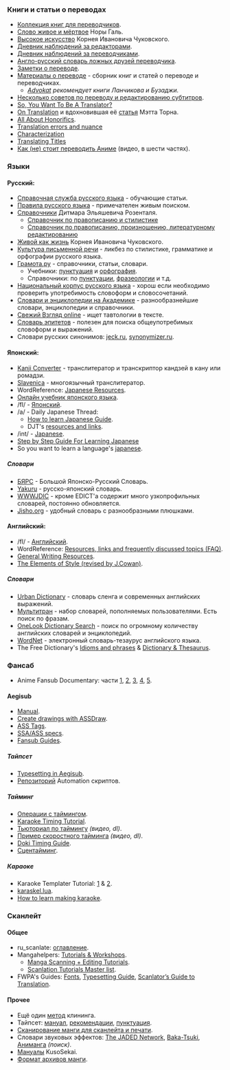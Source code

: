 ### Книги и статьи о переводах
*   [Коллекция книг для переводчиков](http://www.russian-translators.ru/perevodchesky-opit/books/).
*   [Слово живое и мёртвое](http://www.vavilon.ru/noragal/slovo.html) Норы Галь.
*   [Высокое искусство](http://www.chukfamily.ru/Kornei/Prosa/Vysokoe/vysokoe.htm) Корнея Ивановича Чуковского.
*   [Дневник наблюдений за редакторами](http://booknik.ru/colonnade/facts/dnevnik-nablyudeniyi-za-redaktorami/).
*   [Дневник наблюдений за переводчиками](http://booknik.ru/colonnade/facts/dnevnik-nablyudeniyi-za-perevodchikami/).
*   [Англо-русский словарь ложных друзей переводчика](http://www.falsefriends.ru/ffslovar.htm).
*   [Заметки о переводе](http://lingvoda.ru/transforum/translation_essays.asp).
*   [Материалы о переводе](http://www.thinkaloud.ru/featureak.html) - сборник книг и статей о переводе и переводчиках.
    *   _[Advokat](http://adomatic.livejournal.com/) рекомендует книги Ланчикова и Бузаджи._
*   [Несколько советов по переводу и редактированию субтитров](http://subs.com.ru/page.php?al=oformlenie_redakt_titrov).
*   [So, You Want To Be A Translator?](http://sal.detailwoman.net/so-you-want-to-be-a-translator/)
*   [On Translation](http://aesirsubs.wordpress.com/articles/on-translation/) и вдохновившая её [статья](http://matt-thorn.com/wordpress/?p=407) Мэтта Торна.
*   [All About Honorifics](http://aesirsubs.wordpress.com/articles/all-about-honorifics/).
*   [Translation errors and nuance](http://www.mezashite.net/translation-errors-and-nuance/)
*   [Characterization](http://www.mezashite.net/characterization/)
*   [Translating Titles](http://www.mezashite.net/translating-titles-part-i-kamikyoku/)
*   [Как (не) стоит переводить Аниме](http://www.youtube.com/watch?v=rS-61tVrd-c&list=PL112DE456A22B09B8) (видео, в шести частях).

### Языки

#### Русский:

*   [Справочная служба русского языка](http://rusyaz.ru/) - обучающие статьи.
*   [Правила русского языка](http://therules.ru) - примечателен живым поиском.
*   [Справочники](https://ru.wikipedia.org/wiki/%D0%A0%D0%BE%D0%B7%D0%B5%D0%BD%D1%82%D0%B0%D0%BB%D1%8C,_%D0%94%D0%B8%D1%82%D0%BC%D0%B0%D1%80_%D0%AD%D0%BB%D1%8C%D1%8F%D1%88%D0%B5%D0%B2%D0%B8%D1%87#.D0.A2.D1.80.D1.83.D0.B4.D1.8B) Дитмара Эльяшевича Розенталя.
    *   [Справочник по правописанию и стилистике](http://www.rosental-book.ru/)
    *   [Справочник по правописанию, произношению, литературному редактированию](http://www.evartist.narod.ru/text1/20.htm)
*   [Живой как жизнь](http://www.chukfamily.ru/Kornei/Prosa/Zhivoy.htm) Корнея Ивановича Чуковского.
*   [Культура письменной речи](http://www.gramma.ru/RUS/?id=13.0) - ликбез по стилистике, грамматике и орфографии русского языка.
*   [Грамота.ру](http://www.gramota.ru/) - справочники, статьи, словари.
    *   Учебники:  [пунктуация](http://gramota.ru/class/coach/punct/) и [орфография](http://gramota.ru/class/coach/tbgramota/).
    *   Справочники: по [пунктуации](http://gramota.ru/spravka/punctum/), [фразеологии](http://new.gramota.ru/spravka/phrases) и т.д.
*   [Национальный корпус русского языка](http://ruscorpora.ru/search-main.html) - хорош если необходимо проверить употребимость словоформ и словосочетаний.
*   [Словари и энциклопедии на Академике](http://dic.academic.ru/) - разнообразнейшие словари, энциклопедии и справочники.
*   [Свежий Взгляд online](http://quittance.ru/tautology.php) - ищет тавтологии в тексте.
*   [Словарь эпитетов](http://epithets.academic.ru/) - полезен для поиска общеупотребимых словоформ и выражений.
*   Словари русских синонимов: [jeck.ru](http://jeck.ru/tools/SynonymsDictionary/), [synonymizer.ru](http://www.synonymizer.ru/).

#### Японский:

*   [Kanji Converter](http://nihongo.j-talk.com/kanji/) - транслитератор и транскриптор кандзей в кану или ромадзи.
*   [Slavenica](http://slavenica.com/?s=ja) - многоязычный транслитератор.
*   WordReference: [Japanese Resources](http://forum.wordreference.com/showthread.php?t=787986).
*   [Онлайн учебник японского языка](http://www.susi.ru/uchebnik/).
*   /fl/ - [Японский](https://lurkmore.to/Fl#.D0.AF.D0.BF.D0.BE.D0.BD.D1.81.D0.BA.D0.B8.D0.B9).
*   /a/ - Daily Japanese Thread:
    *   [How to learn Japanese Guide](https://docs.google.com/document/d/1jrMXTVapkGlYSyQDwppETbz62ltcknJITQ7ll6bH8QM/edit?pli=1).
    *   DJT's [resources and links](http://pastebin.com/w0gRFM0c).
*   /int/ - [Japanese](http://4chanint.wikia.com/wiki/Japanese).
*   [Step by Step Guide For Learning Japanese](https://docs.google.com/document/d/1QkKNc3AYP5sOv23FRjBoCs2dDzHN83BuT1T_aRU21t0/edit?pref=2&pli=1)
*   So you want to learn a language's [japanese](https://sites.google.com/site/soyouwanttolearnalanguage/japanese).

##### Словари

*   [БЯРС](http://e-lib.ua/dic/) - Большой Японско-Русский Словарь.
*   [Yakuru](http://yakuru.net/?lang=ru-RU) - русско-японский словарь.
*   [WWWJDIC](http://nihongo.monash.edu/cgi-bin/wwwjdic?1C) - кроме EDICT'a содержит много узкопрофильных словарей, постоянно обновляется.
*   [Jisho.org](http://jisho.org/) - удобный словарь с разнообразными плюшками.

#### Английский:

*   /fl/ - [Английский](https://lurkmore.to/Fl#.D0.90.D0.BD.D0.B3.D0.BB.D0.B8.D0.B9.D1.81.D0.BA.D0.B8.D0.B9).
*   WordReference: [Resources, links and frequently discussed topics (FAQ)](http://forum.wordreference.com/showthread.php?t=2092441).
*   [General Writing Resources](https://owl.english.purdue.edu/owl/section/1/).
*   [The Elements of Style (revised by J.Cowan)](http://home.ccil.org/~cowan/style-revised.html).

##### Словари

*   [Urban Dictionary](http://www.urbandictionary.com/) - словарь сленга и современных английских выражений.
*   [Мультитран](http://www.multitran.ru/) - набор словарей, пополняемых пользователями. Есть поиск по фразам.
*   [OneLook Dictionary Search](http://www.onelook.com/) - поиск по огромному количеству английских словарей и энциклопедий.
*   [WordNet](http://wordnetweb.princeton.edu/perl/webwn) - электронный словарь-тезаурус английского языка.
*   The Free Dictionary's [Idioms and phrases](http://idioms.thefreedictionary.com/) & [Dictionary & Thesaurus](http://www.thefreedictionary.com/dictionary.htm).

### Фансаб

*   Anime Fansub Documentary: части [1](http://www.youtube.com/watch?v=IUYlqLlbix0), [2](http://www.youtube.com/watch?v=yoJ_BWQ9Kow), [3](http://www.youtube.com/watch?v=PFu9lh37X34), [4](http://www.youtube.com/watch?v=E8oYz1dP0-k), [5](http://www.youtube.com/watch?v=ED3HAEjKUl0).

#### Aegisub

*   [Manual](http://docs.aegisub.org/latest/).
*   [Create drawings with ASSDraw](http://sweetkaraoke.pagesperso-orange.fr/Tutoriels_english/Tutoriel4_1e.html).
*   [ASS Tags](http://docs.aegisub.org/latest/ASS_Tags/).
*   [SSA/ASS specs](http://matroska.org/technical/specs/subtitles/ssa.html).
*   [Fansub Guides](http://unanimated.xtreemhost.com/guides.htm).

##### Тайпсет
*   [Typesetting in Aegisub](http://unanimated.xtreemhost.com/ts/index.htm).
*   [Репозиторий](https://github.com/TypesettingTools) Automation скриптов.

##### Тайминг

*   [Операции с таймингом](http://docs.aegisub.org/latest/Shift_Times/).
*   [Karaoke Timing Tutorial](http://docs.aegisub.org/latest/Karaoke_Timing_Tutorial/).
*   [Тьюториал по таймингу](http://www.mod16.org/aegisub/timingtutorialimprovisation.mkv) _(видео, dl)_.
*   [Пример скоростного тайминга](http://www.mod16.org/aegisub/timing-fullspeed.mkv) _(видео, dl)_.
*   [Doki Timing Guide](http://doki.co/support/doki-timing-guide/).
*   [Сцентайминг](http://web.archive.org/web/20120106160136/http://anime-union.org/z0rc/2009/09/scentajming-wtf-why-how.html).

##### Караоке

*   Karaoke Templater Tutorial: [1](http://docs.aegisub.org/latest/Automation/Karaoke_Templater/Tutorial_1/) & [2](http://docs.aegisub.org/latest/Automation/Karaoke_Templater/Tutorial_2/).
*   [karaskel.lua](http://docs.aegisub.org/latest/Automation/Lua/Modules/karaskel.lua/).
*   [How to learn making karaoke](http://forum.aegisub.org/viewtopic.php?f=13&t=1566).

### Сканлейт

#### Общее

*   ru_scanlate: [оглавление](http://ru-scanlate.livejournal.com/16357.html).
*   Mangahelpers: [Tutorials & Workshops](https://mangahelpers.com/forum/forums/tutorials-workshops.875/).
    *   [Manga Scanning + Editing Tutorials](https://mangahelpers.com/forum/threads/manga-scanning-editing-tutorials.5686/).
    *   [Scanlation Tutorials Master list](https://mangahelpers.com/forum/threads/mh-scanlation-tutorials-master-list.66740/).
*   FWPA's Guides: [Fonts](http://prettyanonymo.us/index.php/scanlation-resources/), [Typesetting Guide](http://prettyanonymo.us/index.php/scanlation-resources/anonblacks-typesetting-guide/), [Scanlator’s Guide to Translation](http://prettyanonymo.us/index.php/scanlation-resources/scanlators-guide-to-translation/).

#### Прочее

*   Ещё один [метод](http://pics.livejournal.com/mond_der/pic/00068sdd) клининга.
*   Тайпсет: [мануал](http://kusosekai.info/readarticle.php?article_id=6), [рекомендации](http://animanga.ru/article/baloon.aspx), [пунктуация](http://forum.kusosekai.info/viewtopic.php?t=166).
*   [Сканирование манги для сканлейта и печати](http://www.codeartstudio.org/articles/technical/mangascan.php).
*   Словари звуковых эффектов: [The JADED Network](http://thejadednetwork.com/sfx/), [Baka-Tsuki](http://www.baka-tsuki.org/project/index.php?title=Help:Japanese_SFX), [Аниманга](http://animanga.ru/sounds.aspx) _(поиск)_.
*   [Мануалы](http://kusosekai.info/viewpage.php?page_id=4) KusoSekai.
*   [Формат архивов манги](http://animanga.ru/article/fam.aspx).

